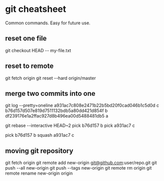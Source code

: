 # git cheatsheet
Common commands. Easy for future use.

## reset one file
git checkout HEAD -- my-file.txt

## reset to remote
git fetch origin
git reset --hard origin/master

## merge two commits into one
git log --pretty=oneline
a931ac7c808e2471b22b5bd20f0cad046b1c5d0d c
b76d157d507e819d7511132bdb5a80dd421d854f b
df239176e1a2ffac927d8b496ea00d5488481db5 a

git rebase --interactive HEAD~2
pick b76d157 b
pick a931ac7 c

pick   b76d157 b
squash a931ac7 c

## moving git repository
git fetch origin
git remote add new-origin git@github.com:user/repo.git
git push --all new-origin
git push --tags new-origin
git remote rm origin
git remote rename new-origin origin

